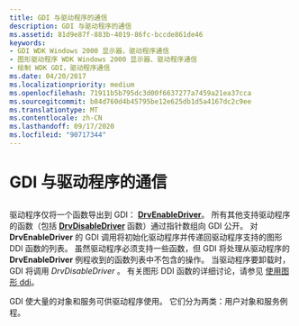 ```yaml
---
title: GDI 与驱动程序的通信
description: GDI 与驱动程序的通信
ms.assetid: 81d9e87f-883b-4019-86fc-bccde861de46
keywords:
- GDI WDK Windows 2000 显示器，驱动程序通信
- 图形驱动程序 WDK Windows 2000 显示器、驱动程序通信
- 绘制 WDK GDI，驱动程序通信
ms.date: 04/20/2017
ms.localizationpriority: medium
ms.openlocfilehash: 71911b5b795dc3d00f6637277a7459a21ea37cca
ms.sourcegitcommit: b84d760d4b45795be12e625db1d5a4167dc2c9ee
ms.translationtype: MT
ms.contentlocale: zh-CN
ms.lasthandoff: 09/17/2020
ms.locfileid: "90717344"
---
```

# <a name="gdi-communication-with-the-driver"></a>GDI 与驱动程序的通信


## <span id="ddk_gdi_communication_with_the_driver_gg"></span><span id="DDK_GDI_COMMUNICATION_WITH_THE_DRIVER_GG"></span>


驱动程序仅将一个函数导出到 GDI： [**DrvEnableDriver**](/windows/win32/api/winddi/nf-winddi-drvenabledriver)。 所有其他支持驱动程序的函数（包括 [**DrvDisableDriver**](/windows/win32/api/winddi/nf-winddi-drvdisabledriver) 函数）通过指针数组向 GDI 公开。 对 **DrvEnableDriver** 的 GDI 调用将初始化驱动程序并传递回驱动程序支持的图形 DDI 函数的列表。 虽然驱动程序必须支持一些函数，但 GDI 将处理从驱动程序的 **DrvEnableDriver** 例程收到的函数列表中不包含的操作。 当驱动程序要卸载时，GDI 将调用 *DrvDisableDriver* 。 有关图形 DDI 函数的详细讨论，请参见 [使用图形 ddi](using-the-graphics-ddi.md)。

GDI 使大量的对象和服务可供驱动程序使用。 它们分为两类：用户对象和服务例程。

 

